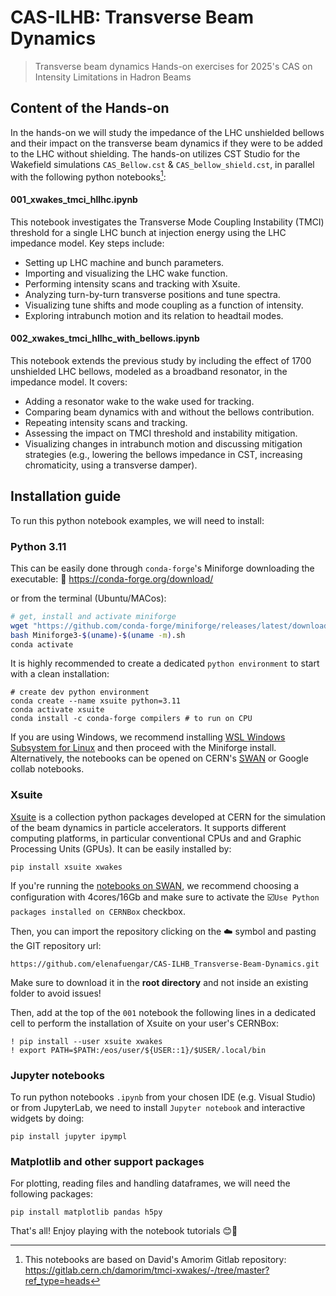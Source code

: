 # CAS-ILHB: Transverse Beam Dynamics
> Transverse beam dynamics Hands-on exercises for 2025's CAS on Intensity Limitations in Hadron Beams 

## Content of the Hands-on

In the hands-on we will study the impedance of the LHC unshielded bellows and their impact on the transverse beam dynamics if they were to be added to the LHC without shielding. The hands-on utilizes CST Studio for the Wakefield simulations `CAS_Bellow.cst` & `CAS_bellow_shield.cst`, in parallel with the following python notebooks[^1]:

#### 001_xwakes_tmci_hllhc.ipynb

This notebook investigates the Transverse Mode Coupling Instability (TMCI) threshold for a single LHC bunch at injection energy using the LHC impedance model. Key steps include:

- Setting up LHC machine and bunch parameters.
- Importing and visualizing the LHC wake function.
- Performing intensity scans and tracking with Xsuite.
- Analyzing turn-by-turn transverse positions and tune spectra.
- Visualizing tune shifts and mode coupling as a function of intensity.
- Exploring intrabunch motion and its relation to headtail modes.

#### 002_xwakes_tmci_hllhc_with_bellows.ipynb

This notebook extends the previous study by including the effect of 1700 unshielded LHC bellows, modeled as a broadband resonator, in the impedance model. It covers:

- Adding a resonator wake to the wake used for tracking.
- Comparing beam dynamics with and without the bellows contribution.
- Repeating intensity scans and tracking.
- Assessing the impact on TMCI threshold and instability mitigation.
- Visualizing changes in intrabunch motion and discussing mitigation strategies (e.g., lowering the bellows impedance in CST, increasing chromaticity, using a transverse damper).

## Installation guide

To run this python notebook examples, we will need to install:

### Python 3.11

This can be easily done through `conda-forge`'s Miniforge downloading the executable:
🔗 https://conda-forge.org/download/ 

or from the terminal (Ubuntu/MACos):
```bash
# get, install and activate miniforge
wget "https://github.com/conda-forge/miniforge/releases/latest/download/Miniforge3-$(uname)-$(uname -m).sh"
bash Miniforge3-$(uname)-$(uname -m).sh
conda activate
```
It is highly recommended to create a dedicated `python environment` to start with a clean installation:
```
# create dev python environment
conda create --name xsuite python=3.11
conda activate xsuite
conda install -c conda-forge compilers # to run on CPU
```

If you are using Windows, we recommend installing [WSL Windows Subsystem for Linux](https://learn.microsoft.com/en-us/windows/wsl/install) and then proceed with the Miniforge install. Alternatively, the notebooks can be opened on CERN's [SWAN](https://swan.web.cern.ch/swan/) or Google collab notebooks. 

### Xsuite
  
[Xsuite](https://xsuite.readthedocs.io/en/latest/) is a collection python packages developed at CERN for the simulation of the beam dynamics in particle accelerators. It supports different computing platforms, in particular conventional CPUs and and Graphic Processing Units (GPUs). It can be easily installed by:
```
pip install xsuite xwakes
```

If you're running the [notebooks on SWAN](https://swan.web.cern.ch/), we recommend choosing a configuration with 4cores/16Gb and make sure to activate the ☑️`Use Python packages installed on CERNBox` checkbox.

Then, you can import the repository clicking on the ☁️ symbol and pasting the GIT repository url: 

```
https://github.com/elenafuengar/CAS-ILHB_Transverse-Beam-Dynamics.git
```
Make sure to download it in the **root directory** and not inside an existing folder to avoid issues!

Then, add at the top of the `001` notebook the following lines in a dedicated cell to perform the installation of Xsuite on your user's CERNBox:
```
! pip install --user xsuite xwakes
! export PATH=$PATH:/eos/user/${USER::1}/$USER/.local/bin
```

### Jupyter notebooks
To run python notebooks `.ipynb` from your chosen IDE (e.g. Visual Studio) or from JupyterLab, we need to install `Jupyter notebook` and interactive widgets by doing:
```
pip install jupyter ipympl 
```

### Matplotlib and other support packages
For plotting, reading files and handling dataframes, we will need the following packages:
```
pip install matplotlib pandas h5py
```

That's all! Enjoy playing with the notebook tutorials 😊🚀

[^1]: This notebooks are based on David's Amorim Gitlab repository: https://gitlab.cern.ch/damorim/tmci-xwakes/-/tree/master?ref_type=heads
